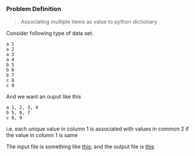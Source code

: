 ### Problem Definition
> Associating multiple items as value to python dictionary

Consider following type of data set.
```
a 1
a 2
a 3
a 4
b 5
b 6 
b 7
c 8
c 9
```

And we want an ouput like this
```
a 1, 2, 3, 4
b 5, 6, 7
c 8, 9
```

i.e. each unique value in column 1 is associated with values in common 2 if the value in column 1 is same

The input file is something like [this](https://github.com/lakhujanivijay/GeneralProblems/blob/master/Python_Dictionary/out_1.txt); and the output file is [this](https://github.com/lakhujanivijay/GeneralProblems/blob/master/Python_Dictionary/out2.txt)
